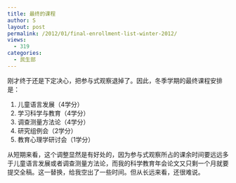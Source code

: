 ```yaml
---
title: 最终的课程
author: S
layout: post
permalink: /2012/01/final-enrollment-list-winter-2012/
views:
  - 319
categories:
  - 民生部
---
```

刚才终于还是下定决心，把参与式观察退掉了。因此，冬季学期的最终课程安排是：

1.  儿童语言发展（4学分）
2.  学习科学与教育（4学分）
3.  调查测量方法论（4学分）
4.  研究组例会（2学分）
5.  教育心理学研讨会（1学分）

从短期来看，这个调整显然是有好处的，因为参与式观察所占的课余时间要远远多于儿童语言发展或者调查测量方法论，而我的科学教育年会论文又只剩一个月就要提交全稿。这一替换，给我空出了一些时间。但从长远来看，还很难说。